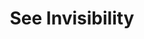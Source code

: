 ---
title: "See Invisibility"
index: "see-invisibility"
permalink: /spells/see-invisibility/
tags:
  - Spell
  - 2nd Level
  - Divination
available_for:
  - Bard
  - Sorcerer
  - Wizard
level: "2nd Level"
school: "Divination"
comp:
  - V
  - S
  - M
material: "a dash of talc and a small amount of silver powder."
duration: "1 Hour"
description: |
  For the duration of the spell, you see invisible creatures and objects as if they were visible, and you can see through Ethereal. The ethereal objects and creatures appear ghostly translucent.
excerpt: "For the duration of the spell, you see invisible creatures and objects as if they were visible, and you can see through Ethereal."
source: "Basic Rules"
---